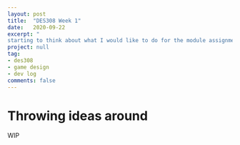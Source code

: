 ```yaml
---
layout: post
title:  "DES308 Week 1"
date:   2020-09-22
excerpt: "
starting to think about what I would like to do for the module assignment."
project: null
tag:
- des308
- game design
- dev log
comments: false
---
```


# Throwing ideas around

WIP